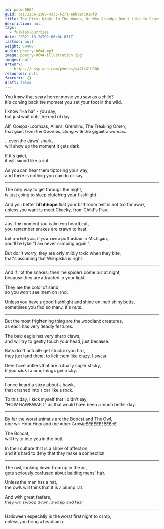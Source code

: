 ```yaml
---
id: poem-0604
guid: ca17213e-2288-43c5-b271-a0b99bc91df9
title: The First Night In The Woods, Or Why Grandpa Don't Like No Scary Movies
description: null
tags:
  - furkies-purrkies
date: '2021-10-26T02:06:08.831Z'
lastmod: null
weight: 60400
audio: poetry-0604.mp3
image: poetry-0604-illustration.jpg
images: null
artwork:
  - https://unsplash.com/photos/y421kXlUOQk
resources: null
features: {}
draft: false
---
```


You know that scary horror movie you saw as a child?\
it's coming back the moment you set your foot in the wild.

I know "Ha ha" - you say,\
but just wait until the end of day.

Alf, Oompa-Loompas, Aliens, Gremlins, The Freaking Omen,\
that giant from the Goonies, along with the gigantic woman...

...even the Jaws' shark,\
will show up the moment it gets dark.

If it's quiet,\
it will sound like a riot.

As you can hear them tiptoeing your way,\
and there is nothing you can do or say.

---

The only way to get through the night,\
is just going to sleep clutching your flashlight.

And you better **hhhhhope** that your bathroom tent is not too far away,\
unless you want to meet Chucky, from Child's Play.

---

Just the moment you calm you heartbeat,\
you remember snakes are drawn to heat.

Let me tell you, if you see a puff adder in Michigan,\
you'll be lyke "I am never camping again.".

But don't worry, they are only mildly toxic when they bite,\
that's assuming that Wikipedia is right.

---

And if not the snakes; then the spiders come out at night,\
because they are attracted to your light.

They are the color of sand,\
so you won't see them on land.

Unless you have a good flashlight and shine on their shiny butts,\
sometimes you find so many, it's nuts.

---

But the most frightening thing are the woodland creatures,\
as each has very deadly features.

The bald eagle has very sharp claws,\
and will try to gently touch your head, just because.

Bats don't actually get stuck in you hair,\
they just land there, to lick them like crazy, I swear.

Deer have antlers that are actually super sticky,\
if you stick to one, things get tricky.

---

I once heard a story about a hawk,\
that crashed into a car like a rock.

To this day, I kick myself that I didn't say,\
"HOW HAWKWARD" as that would have been a much better day.

---

By far the worst animals are the Bobcat and [The Owl](https://catpea.com/read/furkies-purrkies/220/),\
one will Hoot Hoot and the other GrowleEEEEEEEEEEeE

The Bobcat,\
will try to bite you in the butt.

In their culture that is a show of affection,\
and it's hard to deny that they make a connection.

---

The owl, looking down from up in the air,\
gets seriously confused about balding mens' hair.

Unless the man has a hat,\
the owls will think that it is a plump rat.

And with great fanfare,\
they will swoop down, and rip and tear.

---

Halloween especially is the worst first night to camp,\
unless you bring a headlamp.
